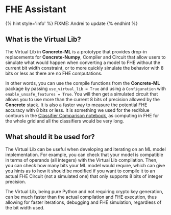 # FHE Assistant

{% hint style='info' %}
FIXME: Andrei to update
{% endhint %}

## What is the Virtual Lib?

The Virtual Lib in **Concrete-ML** is a prototype that provides drop-in replacements for **Concrete-Numpy**, Compiler and Circuit that allow users to simulate what would happen when converting a model to FHE without the current bit width constraint, or to more quickly simulate the behavior with 8 bits or less as there are no FHE computations.

In other words, you can use the compile functions from the **Concrete-ML** package by passing `use_virtual_lib = True` and using a `Configuration` with `enable_unsafe_features = True`. You will then get a simulated circuit that allows you to use more than the current 8 bits of precision allowed by the **Concrete** stack. It is also a faster way to measure the potential FHE accuracy with 8 bits or less. It is something we used for the red/blue contours in the [Classifier Comparison notebook](advanced_examples.md), as computing in FHE for the whole grid and all the classifiers would be very long.

## What should it be used for?

The Virtual Lib can be useful when developing and iterating on an ML model implementation. For example, you can check that your model is compatible in terms of operands (all integers) with the Virtual Lib compilation. Then, you can check how many bits your ML model would require, which can give you hints as to how it should be modified if you want to compile it to an actual FHE Circuit (not a simulated one) that only supports 8 bits of integer precision.

The Virtual Lib, being pure Python and not requiring crypto key generation, can be much faster than the actual compilation and FHE execution, thus allowing for faster iterations, debugging and FHE simulation, regardless of the bit width used.
